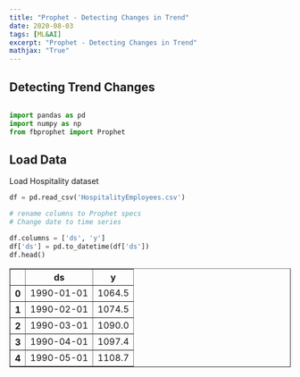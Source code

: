 ```yaml
---
title: "Prophet - Detecting Changes in Trend"
date: 2020-08-03
tags: [ML&AI]
excerpt: "Prophet - Detecting Changes in Trend"
mathjax: "True"
---
```


## Detecting Trend Changes

```python

import pandas as pd 
import numpy as np 
from fbprophet import Prophet

```

## Load Data

Load Hospitality dataset

```python
df = pd.read_csv('HospitalityEmployees.csv')

# rename columns to Prophet specs
# Change date to time series

df.columns = ['ds', 'y']
df['ds'] = pd.to_datetime(df['ds'])
df.head()
```

<table border="1" class="dataframe">
  <thead>
    <tr>
      <th></th>
      <th>ds</th>
      <th>y</th>
    </tr>
  </thead>
  <tbody>
    <tr>
      <th>0</th>
      <td>1990-01-01</td>
      <td>1064.5</td>
    </tr>
    <tr>
      <th>1</th>
      <td>1990-02-01</td>
      <td>1074.5</td>
    </tr>
    <tr>
      <th>2</th>
      <td>1990-03-01</td>
      <td>1090.0</td>
    </tr>
    <tr>
      <th>3</th>
      <td>1990-04-01</td>
      <td>1097.4</td>
    </tr>
    <tr>
      <th>4</th>
      <td>1990-05-01</td>
      <td>1108.7</td>
    </tr>
  </tbody>
</table>


